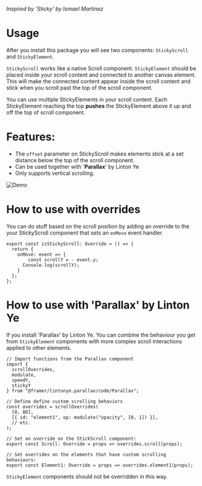*Inspired by 'Sticky' by Ismael Martínez* 

# Usage
After you install this package you will see two components: `StickyScroll` and `StickyElement`.

`StickyScroll` works like a native Scroll component.
`StickyElement` should be placed inside your scroll content and connected to another canvas element. This will make the connected content appear inside the scroll content and stick when you scroll past the top of the scroll component.

You can use multiple StickyElements in your scroll content. Each StickyElement reaching the top **pushes** the StickyElement above it up and off the top of scroll component.

# Features:
- The `offset` parameter on StickyScroll makes elements stick at a set distance below the top of the scroll component.
- Can be used together with '**Parallax**' by Linton Ye
- Only supports vertical scrolling.

![Demo](https://dl.dropboxusercontent.com/s/qan1a1zm6citbju/stickyscroll.gif)

# How to use with overrides
You can do stuff based on the scroll position by adding an override to the your StickyScroll component that sets an `onMove` event handler.

```
export const isStickyScroll: Override = () => {
  return {
    onMove: event => {
	    const scrollY = - event.y;
      Console.log(scrollY); 
    }
  };
};
```

# How to use with 'Parallax' by Linton Ye
If you install 'Parallax' by Linton Ye. You can combine the behaviour you get from `StickyElement` components with more complex scroll interactions applied to other elements.

```
// Import functions from the Parallax component
import {
  scrollOverrides,
  modulate,
  speedY,
  stickyY
} from "@framer/lintonye.parallax/code/Parallax";

// Define define custom scrolling behaviors
const overrides = scrollOverrides(
  [0, 88],
  [{ id: "element1", op: modulate("opacity", [0, 1]) }],
  // etc.
);

// Set an override on the StickScroll component:
export const Scroll: Override = props => overrides.scroll(props);

// Set overrides on the elements that have custom scrolling behaviours:
export const Element1: Override = props => overrides.element1(props);
```

`StickyElement` components should not be overridden in this way.